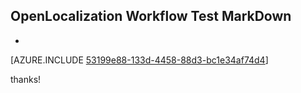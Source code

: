 ## OpenLocalization Workflow Test MarkDown
* 

[AZURE.INCLUDE [53199e88-133d-4458-88d3-bc1e34af74d4](calleeMd1.md)]

 
thanks!